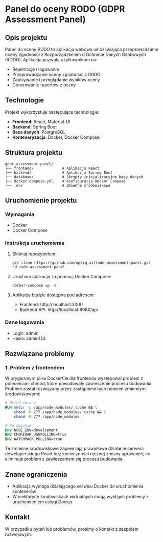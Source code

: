 # Panel do oceny RODO (GDPR Assessment Panel)

## Opis projektu

Panel do oceny RODO to aplikacja webowa umożliwiająca przeprowadzanie oceny zgodności z Rozporządzeniem o Ochronie Danych Osobowych (RODO). Aplikacja pozwala użytkownikom na:

- Rejestrację i logowanie
- Przeprowadzanie oceny zgodności z RODO
- Zapisywanie i przeglądanie wyników oceny
- Generowanie raportów z oceny

## Technologie

Projekt wykorzystuje następujące technologie:

- **Frontend**: React, Material-UI
- **Backend**: Spring Boot
- **Baza danych**: PostgreSQL
- **Konteneryzacja**: Docker, Docker Compose

## Struktura projektu

```
gdpr-assessment-panel/
├── frontend/             # Aplikacja React
├── backend/              # Aplikacja Spring Boot
├── database/             # Skrypty inicjalizacyjne bazy danych
├── docker-compose.yml    # Konfiguracja Docker Compose
└── .env                  # Zmienne środowiskowe
```

## Uruchomienie projektu

### Wymagania

- Docker
- Docker Compose

### Instrukcja uruchomienia

1. Sklonuj repozytorium:
   ```bash
   git clone https://github.com/optiq-ai/rodo-assessment-panel.git
   cd rodo-assessment-panel
   ```

2. Uruchom aplikację za pomocą Docker Compose:
   ```bash
   docker-compose up -d
   ```

3. Aplikacja będzie dostępna pod adresem:
   - Frontend: http://localhost:3000
   - Backend API: http://localhost:8080/api

### Dane logowania

- Login: admin
- Hasło: admin123

## Rozwiązane problemy

### 1. Problem z frontendem

W oryginalnym pliku Dockerfile dla frontendu występował problem z poleceniami chmod, które powodowały zawieszenie procesu budowania. Problem został rozwiązany przez zastąpienie tych poleceń zmiennymi środowiskowymi:

```dockerfile
# Przed zmianą
RUN mkdir -p /app/node_modules/.cache && \
    chmod -R 777 /app/node_modules/.cache && \
    chmod -R 777 /app/node_modules

# Po zmianie
ENV NODE_ENV=development
ENV CHOKIDAR_USEPOLLING=true
ENV WATCHPACK_POLLING=true
```

Te zmienne środowiskowe zapewniają prawidłowe działanie serwera deweloperskiego React bez konieczności ręcznej zmiany uprawnień, co eliminuje problem z zawieszaniem się procesu budowania.

## Znane ograniczenia

- Aplikacja wymaga działającego serwisu Docker do uruchomienia kontenerów
- W niektórych środowiskach wirtualnych mogą wystąpić problemy z uruchomieniem usługi Docker

## Kontakt

W przypadku pytań lub problemów, prosimy o kontakt z zespołem rozwojowym.
